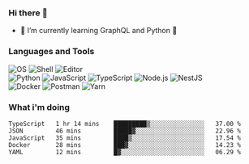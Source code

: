 ### Hi there 👋

- 🌱 I’m currently learning GraphQL and Python 🐍

### Languages and Tools

![OS](https://img.shields.io/badge/-Arch-informational?style=flat&logo=arch-linux&logoColor=white&color=1793D1)
![Shell](https://img.shields.io/badge/-Zsh-informational?style=flat&logo=gnu-bash&logoColor=white&color=4EAA25)
![Editor](https://img.shields.io/badge/-Visual%20Studio%20Code-informational?style=flat&logo=visual-studio-code&logoColor=white&color=007ACC)\
![Python](https://img.shields.io/badge/-Python-informational?style=flat&logo=python&logoColor=white&color=3776AB)
![JavaScript](https://img.shields.io/badge/-JavaScript-informational?style=flat&logo=javascript&logoColor=white&color=F7DF1E)
![TypeScript](https://img.shields.io/badge/-TypeScript-informational?style=flat&logo=typescript&logoColor=white&color=007ACC)
![Node.js](https://img.shields.io/badge/-Node.js-informational?style=flat&logo=node.js&logoColor=white&color=339933)
![NestJS](https://img.shields.io/badge/-NestJS-informational?style=flat&logo=nestjs&logoColor=white&color=E0234E)\
![Docker](https://img.shields.io/badge/-Docker-informational?style=flat&logo=docker&logoColor=white&color=2496ED)
![Postman](https://img.shields.io/badge/-Postman-informational?style=flat&logo=postman&logoColor=white&color=FF6C37)
![Yarn](https://img.shields.io/badge/-Yarn-informational?style=flat&logo=yarn&logoColor=white&color=2C8EBB)

### What i'm doing

<!--START_SECTION:waka-->
```text
TypeScript   1 hr 14 mins    █████████▒░░░░░░░░░░░░░░░   37.00 % 
JSON         46 mins         █████▓░░░░░░░░░░░░░░░░░░░   22.96 % 
JavaScript   35 mins         ████▒░░░░░░░░░░░░░░░░░░░░   17.54 % 
Docker       28 mins         ███▓░░░░░░░░░░░░░░░░░░░░░   14.23 % 
YAML         12 mins         █▓░░░░░░░░░░░░░░░░░░░░░░░   06.29 % 
```
<!--END_SECTION:waka-->
